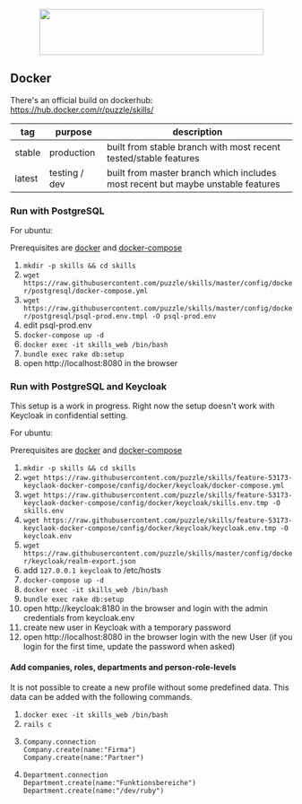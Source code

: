 <p align="center">
  <a href="https://github.com/puzzle/skills">
    <img src="https://skills.puzzle.ch/logo.svg"  width="400" height="82">
  </a>
</p>


## Docker

There's an official build on dockerhub: <https://hub.docker.com/r/puzzle/skills/>

| tag    | purpose       | description                                                                     |     
| ------ | ------------- | ------------------------------------------------------------------------------- |
| stable | production	 | built from stable branch with most recent tested/stable features      		   |
| latest | testing / dev | built from master branch which includes most recent but maybe unstable features |     

### Run with PostgreSQL

For ubuntu:

  Prerequisites are [docker](https://docs.docker.com/install/linux/docker-ce/ubuntu) and [docker-compose](https://docs.docker.com/compose/install)

  1. `mkdir -p skills && cd skills`
  1. `wget https://raw.githubusercontent.com/puzzle/skills/master/config/docker/postgresql/docker-compose.yml`
  1. `wget https://raw.githubusercontent.com/puzzle/skills/master/config/docker/postgresql/psql-prod.env.tmpl -O psql-prod.env`
  1. edit psql-prod.env
  1. `docker-compose up -d`
  1. `docker exec -it skills_web /bin/bash`
  1. `bundle exec rake db:setup`
  1. open http://localhost:8080 in the browser

### Run with PostgreSQL and Keycloak

This setup is a work in progress. Right now the setup doesn't work with Keycloak in confidential setting.

For ubuntu:

  Prerequisites are [docker](https://docs.docker.com/install/linux/docker-ce/ubuntu) and [docker-compose](https://docs.docker.com/compose/install)

  1. `mkdir -p skills && cd skills`
  1. `wget https://raw.githubusercontent.com/puzzle/skills/feature-53173-keyclaok-docker-compose/config/docker/keycloak/docker-compose.yml`
  1. `wget https://raw.githubusercontent.com/puzzle/skills/feature-53173-keyclaok-docker-compose/config/docker/keycloak/skills.env.tmp -O skills.env`
  1. `wget https://raw.githubusercontent.com/puzzle/skills/feature-53173-keyclaok-docker-compose/config/docker/keycloak/keycloak.env.tmp -O keycloak.env`
  1. `wget https://raw.githubusercontent.com/puzzle/skills/master/config/docker/keycloak/realm-export.json`
  1. add `127.0.0.1	keycloak` to /etc/hosts
  1. `docker-compose up -d`
  1. `docker exec -it skills_web /bin/bash`
  1. `bundle exec rake db:setup`
  1. open http://keycloak:8180 in the browser and login with the admin credentials from keycloak.env
  1. create new user in Keycloak with a temporary password
  1. open http://localhost:8080 in the browser login with the new User (if you login for the first time, update the password when asked) 

#### Add companies, roles, departments and person-role-levels

It is not possible to create a new profile without some predefined data. This data can be added with the following commands.

1. `docker exec -it skills_web /bin/bash`
1. `rails c`
1.
    ```shell
   Company.connection
   Company.create(name:"Firma")
   Company.create(name:"Partner")
   ```
1.
   ```shell
   Department.connection
   Department.create(name:"Funktionsbereiche")
   Department.create(name:"/dev/ruby")
   ```

